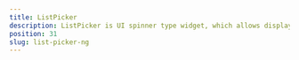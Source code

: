 ```yaml
---
title: ListPicker
description: ListPicker is UI spinner type widget, which allows displaying a list of options. the component can be set up via HTML or Code-Behind, and we can control the displayed options via its `items` property and its current selected value via its `selectedIndex` property
position: 31
slug: list-picker-ng
---
```

